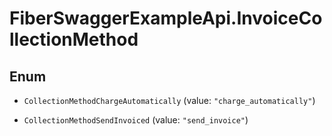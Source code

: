 # FiberSwaggerExampleApi.InvoiceCollectionMethod

## Enum


* `CollectionMethodChargeAutomatically` (value: `"charge_automatically"`)

* `CollectionMethodSendInvoiced` (value: `"send_invoice"`)


